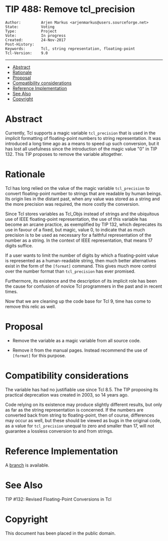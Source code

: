 # TIP 488: Remove tcl_precision
	Author:         Arjen Markus <arjenmarkus@users.sourceforge.net>
	State:          Voting
	Type:           Project
	Vote:           In progress
	Created:        24-Nov-2017
	Post-History:
	Keywords:       Tcl, string representation, floating-point
	Tcl-Version:    9.0
-----
<!-- TOC BEGIN (auto generated with tiptoc) -->
* <a href='#toc-2'>Abstract</a>
* <a href='#toc-3'>Rationale</a>
* <a href='#toc-4'>Proposal</a>
* <a href='#toc-5'>Compatibility considerations</a>
* <a href='#toc-6'>Reference Implementation</a>
* <a href='#toc-7'>See Also</a>
* <a href='#toc-8'>Copyright</a>

<!-- TOC END -->
# <a id='toc-2'></a>Abstract

Currently, Tcl supports a magic variable `tcl_precision` that is used in the
implicit formatting of floating-point numbers to string representation. It was
introduced a long time ago as a means to speed up such conversion, but it has
lost all usefulness since the introduction of the magic value "0" in TIP 132.
This TIP proposes to remove the variable altogether.

# <a id='toc-3'></a>Rationale

Tcl has long relied on the value of the magic variable `tcl_precision` to convert
floating-point number to strings that are readable by human beings. Its origin
lies in the distant past, when any value was stored as a string and the more
precision was required, the more costly the conversion.

Since Tcl stores variables as Tcl_Objs instead of strings and the ubiquitous use
of IEEE floating-point representation, the use of this variable has become an
arcane practice, as exemplified by TIP 132, which deprecates its use in favour
of a fixed, but magic, value 0, to indicate that as much precision is to be
used as necessary for a faithful representation of the number as a string. In the
context of IEEE representation, that means 17 digits suffice.

If a user wants to limit the number of digits by which a floating-point value is
represented as a human-readable string, then much better alternatives exist in the
form of the `[format]` command. This gives much more control over the number format
than `tcl_precision` has ever promised.

Furthermore, its existence and the description of its implicit role has been
the cause for confusion of novice Tcl programmers in the past and in recent times.

Now that we are cleaning up the code base for Tcl 9, time has come to remove this
relic as well.

# <a id='toc-4'></a>Proposal

* Remove the variable as a magic variable from all source code.

* Remove it from the manual pages. Instead recommend the use of `[format]` for this purpose.

# <a id='toc-5'></a>Compatibility considerations

The variable has had no justifiable use since Tcl 8.5. The TIP proposing its
practical deprecation was created in 2003, so 14 years ago.

Code relying on its existence may produce slightly different results, but only as
far as the string representation is concerned. If the numbers are converted back from
string to floating-point, then of course, differences may occur as well, but these should
be viewed as bugs in the original code, as a value for `tcl_precision` unequal to zero and
smaller than 17, will not guarantee a lossless conversion to and from strings.

# <a id='toc-6'></a>Reference Implementation

A [branch](http://core.tcl.tk/tcl/timeline?r=tip-488) is available.

# <a id='toc-7'></a>See Also

TIP #132: Revised Floating-Point Conversions in Tcl

# <a id='toc-8'></a>Copyright

This document has been placed in the public domain.

